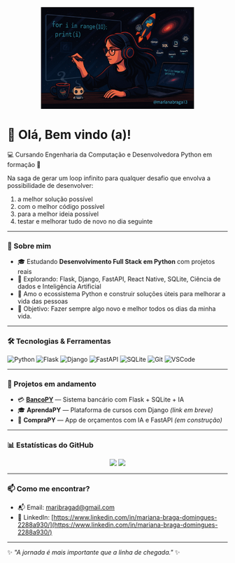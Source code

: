 <!-- Banner de topo -->
<div align="center">
<img src="https://raw.githubusercontent.com/MarianaBraga13/MarianaBraga13/main/assets/novo_banner.png" alt="banner"  width="350"/>
</div>

# 👋 Olá, Bem vindo (a)!

💻 Cursando Engenharia da Computação e Desenvolvedora Python em formação 🚀

Na saga de gerar um loop infinito para qualquer desafio que envolva a possibilidade de desenvolver:
1. a melhor solução possível
2. com o melhor código possível
3. para a melhor ideia possível
4. testar e melhorar tudo de novo no dia seguinte

---

### 🚀 Sobre mim

- 🎓 Estudando **Desenvolvimento Full Stack em Python** com projetos reais
- 🧠 Explorando: Flask, Django, FastAPI, React Native, SQLite, Ciência de dados e Inteligência Artificial
- 🐍 Amo o ecossistema Python e construir soluções úteis para melhorar a vida das pessoas
- 🎯 Objetivo: Fazer sempre algo novo e melhor todos os dias da minha vida.

---

### 🛠️ Tecnologias & Ferramentas

![Python](https://img.shields.io/badge/Python-3776AB?style=for-the-badge&logo=python&logoColor=white)
![Flask](https://img.shields.io/badge/Flask-000000?style=for-the-badge&logo=flask)
![Django](https://img.shields.io/badge/Django-092E20?style=for-the-badge&logo=django)
![FastAPI](https://img.shields.io/badge/FastAPI-009688?style=for-the-badge&logo=fastapi)
![SQLite](https://img.shields.io/badge/SQLite-003B57?style=for-the-badge&logo=sqlite)
![Git](https://img.shields.io/badge/Git-F05032?style=for-the-badge&logo=git&logoColor=white)
![VSCode](https://img.shields.io/badge/VSCode-007ACC?style=for-the-badge&logo=visual-studio-code)

---

### 💼 Projetos em andamento

- 💳 **[BancoPY](https://github.com/MarianaBraga13/bancopy_app)** — Sistema bancário com Flask + SQLite + IA
- 🎓 **AprendaPY** — Plataforma de cursos com Django *(link em breve)*
- 🛒 **CompraPY** — App de orçamentos com IA e FastAPI *(em construção)*

---

### 📊 Estatísticas do GitHub

<p align="center">
  <img height="180em" src="https://github-readme-stats.vercel.app/api?username=MarianaBraga13&show_icons=true&theme=radical"/>
  <img height="180em" src="https://github-readme-stats.vercel.app/api/top-langs/?username=MarianaBraga13&layout=compact&theme=radical"/>
</p>

---

### 📫 Como me encontrar?

- 📬 Email: [maribragad@gmail.com](mailto:maribragad@gmail.com)
- 💼 LinkedIn: [https://www.linkedin.com/in/mariana-braga-domingues-2288a930/](https://www.linkedin.com/in/mariana-braga-domingues-2288a930/)

---

✨ _"A jornada é mais importante que a linha de chegada."_ ✨
